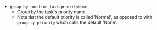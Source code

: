 <!-- placeholder to force blank line before included text -->

- ```group by function task.priorityName```
    - Group by the task's priority name
    - Note that the default priority is called 'Normal', as opposed to with `group by priority` which calls the default 'None'.


<!-- placeholder to force blank line after included text -->
